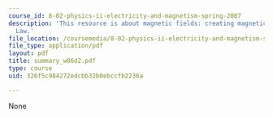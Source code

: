 ```yaml
---
course_id: 8-02-physics-ii-electricity-and-magnetism-spring-2007
description: 'This resource is about magnetic fields: creating magnetic fields ? Ampere?s
  Law.'
file_location: /coursemedia/8-02-physics-ii-electricity-and-magnetism-spring-2007/326f5c984272edcbb32b0ebccfb2236a_summary_w06d2.pdf
file_type: application/pdf
layout: pdf
title: summary_w06d2.pdf
type: course
uid: 326f5c984272edcbb32b0ebccfb2236a

---
```

None